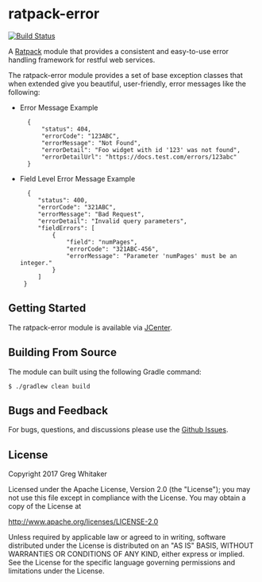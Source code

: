 # ratpack-error
[![Build Status](https://travis-ci.org/gregwhitaker/ratpack-error.svg?branch=master)](https://travis-ci.org/gregwhitaker/ratpack-error)

A [Ratpack](http://www.ratpack.io) module that provides a consistent and easy-to-use error handling framework for restful web services.

The ratpack-error module provides a set of base exception classes that when extended give you beautiful, user-friendly, error messages like the following:

* Error Message Example

        {
            "status": 404,
            "errorCode": "123ABC",
            "errorMessage": "Not Found",
            "errorDetail": "Foo widget with id '123' was not found",
            "errorDetailUrl": "https://docs.test.com/errors/123abc"
        }
        
 * Field Level Error Message Example
    
         {
            "status": 400,
            "errorCode": "321ABC",
            "errorMessage": "Bad Request",
            "errorDetail": "Invalid query parameters",
            "fieldErrors": [
                {
                    "field": "numPages",
                    "errorCode": "321ABC-456",
                    "errorMessage": "Parameter 'numPages' must be an integer."
                }
            ]
        }
        
## Getting Started
The ratpack-error module is available via [JCenter](https://bintray.com/gregwhitaker/maven/ratpack-error).

## Building From Source
The module can built using the following Gradle command:

    $ ./gradlew clean build

## Bugs and Feedback
For bugs, questions, and discussions please use the [Github Issues](https://github.com/gregwhitaker/ratpack-error/issues).

## License
Copyright 2017 Greg Whitaker

Licensed under the Apache License, Version 2.0 (the "License");
you may not use this file except in compliance with the License.
You may obtain a copy of the License at

   http://www.apache.org/licenses/LICENSE-2.0

Unless required by applicable law or agreed to in writing, software
distributed under the License is distributed on an "AS IS" BASIS,
WITHOUT WARRANTIES OR CONDITIONS OF ANY KIND, either express or implied.
See the License for the specific language governing permissions and
limitations under the License.
